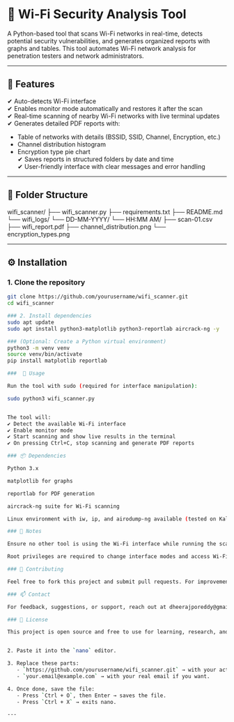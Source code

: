 # 📡 Wi-Fi Security Analysis Tool

A Python-based tool that scans Wi-Fi networks in real-time, detects potential security vulnerabilities, and generates organized reports with graphs and tables. This tool automates Wi-Fi network analysis for penetration testers and network administrators.

---

## 🔑 Features

✔ Auto-detects Wi-Fi interface  
✔ Enables monitor mode automatically and restores it after the scan  
✔ Real-time scanning of nearby Wi-Fi networks with live terminal updates  
✔ Generates detailed PDF reports with:  
   - Table of networks with details (BSSID, SSID, Channel, Encryption, etc.)  
   - Channel distribution histogram  
   - Encryption type pie chart  
✔ Saves reports in structured folders by date and time  
✔ User-friendly interface with clear messages and error handling  

---

## 📂 Folder Structure

wifi_scanner/
├── wifi_scanner.py
├── requirements.txt
├── README.md
└── wifi_logs/
└── DD-MM-YYYY/
└── HH:MM AM/
├── scan-01.csv
├── wifi_report.pdf
├── channel_distribution.png
└── encryption_types.png


---

## ⚙ Installation

### 1. Clone the repository
```bash
git clone https://github.com/yourusername/wifi_scanner.git
cd wifi_scanner

### 2. Install dependencies
sudo apt update
sudo apt install python3-matplotlib python3-reportlab aircrack-ng -y

### (Optional: Create a Python virtual environment)
python3 -m venv venv
source venv/bin/activate
pip install matplotlib reportlab

###  🚀 Usage

Run the tool with sudo (required for interface manipulation):

sudo python3 wifi_scanner.py


The tool will:
✔ Detect the available Wi-Fi interface
✔ Enable monitor mode
✔ Start scanning and show live results in the terminal
✔ On pressing Ctrl+C, stop scanning and generate PDF reports

### 📦 Dependencies

Python 3.x

matplotlib for graphs

reportlab for PDF generation

aircrack-ng suite for Wi-Fi scanning

Linux environment with iw, ip, and airodump-ng available (tested on Kali Linux)

### 📖 Notes

Ensure no other tool is using the Wi-Fi interface while running the scanner.

Root privileges are required to change interface modes and access Wi-Fi scanning.

### 🤝 Contributing

Feel free to fork this project and submit pull requests. For improvements or bug reports, please open an issue on GitHub.

### 📫 Contact

For feedback, suggestions, or support, reach out at dheerajporeddy@gmail.com.

### 📜 License

This project is open source and free to use for learning, research, and network security assessments.


2. Paste it into the `nano` editor.

3. Replace these parts:
   - `https://github.com/yourusername/wifi_scanner.git` → with your actual GitHub repository link (we will set this up later if you don’t have it yet).
   - `your.email@example.com` → with your real email if you want.

4. Once done, save the file:
   - Press `Ctrl + O`, then Enter → saves the file.
   - Press `Ctrl + X` → exits nano.

---
